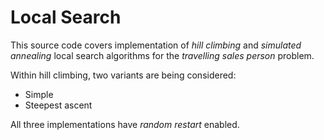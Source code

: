# Local Search

This source code covers implementation of _hill climbing_ and _simulated annealing_ local search algorithms for the *travelling sales person* problem.

Within hill climbing, two variants are being considered:
- Simple 
- Steepest ascent

All three implementations have _random restart_ enabled.
